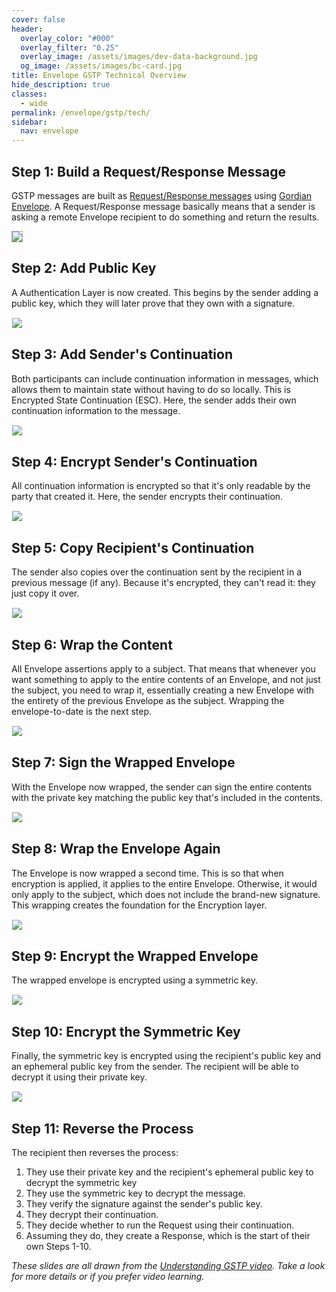 ```yaml
---
cover: false
header:
  overlay_color: "#000"
  overlay_filter: "0.25"
  overlay_image: /assets/images/dev-data-background.jpg
  og_image: /assets/images/bc-card.jpg
title: Envelope GSTP Technical Overview
hide_description: true
classes:
  - wide
permalink: /envelope/gstp/tech/
sidebar:
  nav: envelope
---
```


## Step 1: Build a Request/Response Message

GSTP messages are built as [Request/Response messages](/envelope/request/) using [Gordian Envelope](/envelope/). A Request/Response message basically means that a sender is asking a remote Envelope recipient to do something and return the results. 

<img src="/assets/images/gstp-ex-1.jpeg" style="border: 1px solid darkgray !important">

## Step 2: Add Public Key

A Authentication Layer is now created. This begins by the sender adding a public key, which they will later prove that they own with a signature.

<img src="/assets/images/gstp-ex-2.jpeg" style="border: 1px solid white !important">

## Step 3: Add Sender's Continuation

Both participants can include continuation information in messages, which allows them to maintain state without having to do so locally. This is Encrypted State Continuation (ESC). Here, the sender adds their own continuation information to the message.

<img src="/assets/images/gstp-ex-3.jpeg" style="border: 1px solid white !important">

## Step 4: Encrypt Sender's Continuation

All continuation information is encrypted so that it's only readable by the party that created it. Here, the sender encrypts their continuation.

<img src="/assets/images/gstp-ex-4.jpeg" style="border: 1px solid white !important">

## Step 5: Copy Recipient's Continuation

The sender also copies over the continuation sent by the recipient in a previous message (if any). Because it's encrypted, they can't read it: they just copy it over.

<img src="/assets/images/gstp-ex-5.jpeg" style="border: 1px solid white !important">

## Step 6: Wrap the Content

All Envelope assertions apply to a subject. That means that whenever you want something to apply to the entire contents of an Envelope, and not just the subject, you need to wrap it, essentially creating a new Envelope with the entirety of the previous Envelope as the subject. Wrapping the envelope-to-date is the next step.

<img src="/assets/images/gstp-ex-6.jpeg" style="border: 1px solid white !important">

## Step 7: Sign the Wrapped Envelope

With the Envelope now wrapped, the sender can sign the entire contents with the private key matching the public key that's included in the contents.

<img src="/assets/images/gstp-ex-7.jpeg" style="border: 1px solid white !important">

## Step 8: Wrap the Envelope Again

The Envelope is now wrapped a second time. This is so that when encryption is applied, it applies to the entire Envelope. Otherwise, it would only apply to the subject, which does not include the brand-new signature. This wrapping creates the foundation for the Encryption layer.

<img src="/assets/images/gstp-ex-8.jpeg" style="border: 1px solid white !important">

## Step 9: Encrypt the Wrapped Envelope

The wrapped envelope is encrypted using a symmetric key.

<img src="/assets/images/gstp-ex-9.jpeg" style="border: 1px solid white !important">

## Step 10: Encrypt the Symmetric Key

Finally, the symmetric key is encrypted using the recipient's public key and an ephemeral public key from the sender. The recipient will be able to decrypt it using their private key.

<img src="/assets/images/gstp-ex-10.jpeg" style="border: 1px solid white !important">

## Step 11: Reverse the Process

The recipient then reverses the process:

1. They use their private key and the recipient's ephemeral public key to decrypt the symmetric key
2. They use the symmetric key to decrypt the message.
3. They verify the signature against the sender's public key.
4. They decrypt their continuation.
5. They decide whether to run the Request using their continuation.
6. Assuming they do, they create a Response, which is the start of their own Steps 1-10.

_These slides are all drawn from the [Understanding GSTP video](https://www.youtube.com/watch?v=QnH14LkJOnI). Take a look for more details or if you prefer video learning._
